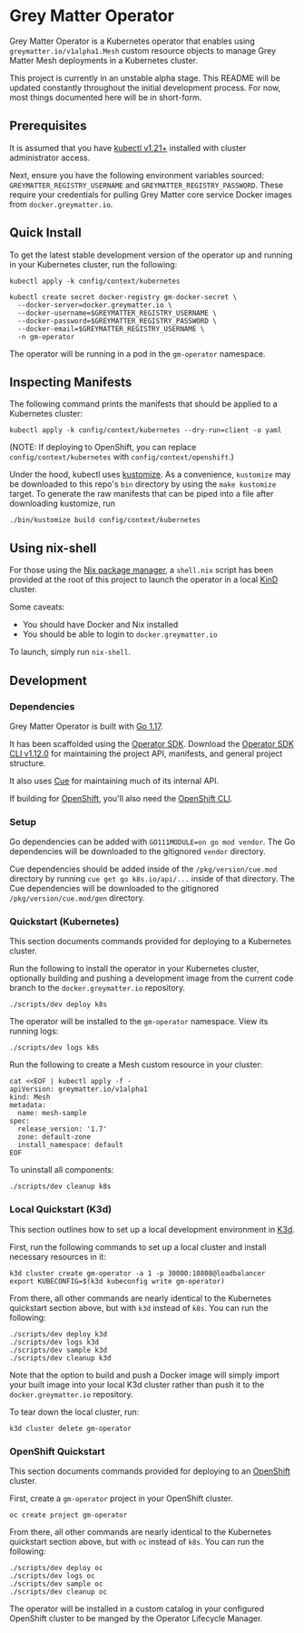 # Grey Matter Operator

Grey Matter Operator is a Kubernetes operator that enables using `greymatter.io/v1alpha1.Mesh`
custom resource objects to manage Grey Matter Mesh deployments in a Kubernetes cluster.

This project is currently in an unstable alpha stage. This README will be updated constantly
throughout the initial development process. For now, most things documented here will be in
short-form.

## Prerequisites

It is assumed that you have [kubectl v1.21+](https://kubernetes.io/docs/tasks/tools/) installed with cluster administrator access.

Next, ensure you have the following environment variables sourced: `GREYMATTER_REGISTRY_USERNAME` and
`GREYMATTER_REGISTRY_PASSWORD`. These require your credentials for pulling Grey Matter core service
Docker images from `docker.greymatter.io`.

## Quick Install

To get the latest stable development version of the operator up and running in your Kubernetes
cluster, run the following:

```
kubectl apply -k config/context/kubernetes

kubectl create secret docker-registry gm-docker-secret \
  --docker-server=docker.greymatter.io \
  --docker-username=$GREYMATTER_REGISTRY_USERNAME \
  --docker-password=$GREYMATTER_REGISTRY_PASSWORD \
  --docker-email=$GREYMATTER_REGISTRY_USERNAME \
  -n gm-operator
```

The operator will be running in a pod in the `gm-operator` namespace.

## Inspecting Manifests

The following command prints the manifests that should be applied to a Kubernetes cluster:

```
kubectl apply -k config/context/kubernetes --dry-run=client -o yaml
```

(NOTE: If deploying to OpenShift, you can replace `config/context/kubernetes` with
`config/context/openshift`.)

Under the hood, kubectl uses [kustomize](https://kustomize.io). As a convenience, `kustomize` may be
downloaded to this repo's `bin` directory by using the `make kustomize` target. To generate the raw
manifests that can be piped into a file after downloading kustomize, run

```
./bin/kustomize build config/context/kubernetes
```

## Using nix-shell

For those using the [Nix package manager](https://nixos.org/download.html), a `shell.nix` script has
been provided at the root of this project to launch the operator in a local
[KinD](https://kind.sigs.k8s.io/) cluster.

Some caveats:
* You should have Docker and Nix installed
* You should be able to login to `docker.greymatter.io`

To launch, simply run `nix-shell`.


## Development

### Dependencies

Grey Matter Operator is built with [Go 1.17](https://golang.org/dl/).

It has been scaffolded using the [Operator SDK](https://sdk.operatorframework.io). Download the
[Operator SDK CLI v1.12.0](https://sdk.operatorframework.io/docs/installation/) for maintaining the
project API, manifests, and general project structure.

It also uses [Cue](https://cuelang.org/docs/install/) for maintaining much of its internal API.

If building for
[OpenShift](https://www.redhat.com/en/technologies/cloud-computing/openshift/container-platform),
you'll also need the [OpenShift
CLI](https://mirror.openshift.com/pub/openshift-v4/x86_64/clients/ocp/).

### Setup

Go dependencies can be added with `GO111MODULE=on go mod vendor`. The Go dependencies will be
downloaded to the gitignored `vendor` directory.

Cue dependencies should be added inside of the `/pkg/version/cue.mod` directory by running `cue get
go k8s.io/api/...` inside of that directory. The Cue dependencies will be downloaded to the
gitignored `/pkg/version/cue.mod/gen` directory.

### Quickstart (Kubernetes)

This section documents commands provided for deploying to a Kubernetes cluster.

Run the following to install the operator in your Kubernetes cluster, optionally building and
pushing a development image from the current code branch to the `docker.greymatter.io` repository.

```
./scripts/dev deploy k8s
```

The operator will be installed to the `gm-operator` namespace. View its running logs:

```
./scripts/dev logs k8s
```

Run the following to create a Mesh custom resource in your cluster:

```
cat <<EOF | kubectl apply -f -
apiVersion: greymatter.io/v1alpha1
kind: Mesh
metadata:
  name: mesh-sample
spec:
  release_version: '1.7'
  zone: default-zone
  install_namespace: default
EOF
```

To uninstall all components:

```
./scripts/dev cleanup k8s
```


### Local Quickstart (K3d)

This section outlines how to set up a local development environment in [K3d](https://k3d.io).

First, run the following commands to set up a local cluster and install necessary resources in it:

```
k3d cluster create gm-operator -a 1 -p 30000:10808@loadbalancer
export KUBECONFIG=$(k3d kubeconfig write gm-operator)
```

From there, all other commands are nearly identical to the Kubernetes quickstart section above, but
with `k3d` instead of `k8s`. You can run the following:

```
./scripts/dev deploy k3d
./scripts/dev logs k3d
./scripts/dev sample k3d
./scripts/dev cleanup k3d
```

Note that the option to build and push a Docker image will simply import your built image into your
local K3d cluster rather than push it to the `docker.greymatter.io` repository.

To tear down the local cluster, run:

```
k3d cluster delete gm-operator
```

### OpenShift Quickstart

This section documents commands provided for deploying to an
[OpenShift](https://www.redhat.com/en/technologies/cloud-computing/openshift/container-platform)
cluster.

First, create a `gm-operator` project in your OpenShift cluster.

```
oc create project gm-operator
```

From there, all other commands are nearly identical to the Kubernetes quickstart section above, but
with `oc` instead of `k8s`. You can run the following:

```
./scripts/dev deploy oc
./scripts/dev logs oc
./scripts/dev sample oc
./scripts/dev cleanup oc
```

The operator will be installed in a custom catalog in your configured OpenShift cluster to be manged
by the Operator Lifecycle Manager.
